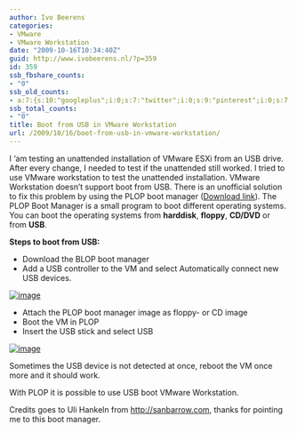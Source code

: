 ```yaml
---
author: Ivo Beerens
categories:
- VMware
- VMware Workstation
date: "2009-10-16T10:34:40Z"
guid: http://www.ivobeerens.nl/?p=359
id: 359
ssb_fbshare_counts:
- "0"
ssb_old_counts:
- a:7:{s:10:"googleplus";i:0;s:7:"twitter";i:0;s:9:"pinterest";i:0;s:7:"fbshare";i:0;s:8:"linkedin";i:0;s:6:"reddit";i:0;s:6:"tumblr";i:0;}
ssb_total_counts:
- "0"
title: Boot from USB in VMware Workstation
url: /2009/10/16/boot-from-usb-in-vmware-workstation/
---
```


I ‘am testing an unattended installation of VMware ESXi from an USB drive. After every change, I needed to test if the unattended still worked. I tried to use VMware workstation to test the unattended installation. VMware Workstation doesn’t support boot from USB. There is an unofficial solution to fix this problem by using the PLOP boot manager ([Download link](http://www.plop.at/)). The PLOP Boot Manager is a small program to boot different operating systems. You can boot the operating systems from **harddisk**, **floppy**, **CD/DVD** or from **USB**.

**Steps to boot from USB:**

- Download the BLOP boot manager
- Add a USB controller to the VM and select Automatically connect new USB devices.

[![image](http://localhost/wp-content/uploads/2009/10/image_thumb.png "image")](http://localhost/wp-content/uploads/2009/10/image.png)

- Attach the PLOP boot manager image as floppy- or CD image
- Boot the VM in PLOP
- Insert the USB stick and select USB

[![image](http://localhost/wp-content/uploads/2009/10/image_thumb1.png "image")](http://localhost/wp-content/uploads/2009/10/image1.png)

Sometimes the USB device is not detected at once, reboot the VM once more and it should work.

With PLOP it is possible to use USB boot VMware Workstation.

Credits goes to Uli Hankeln from <http://sanbarrow.com>, thanks for pointing me to this boot manager.

